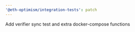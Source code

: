 ```yaml
---
'@eth-optimism/integration-tests': patch
---
```


Add verifier sync test and extra docker-compose functions
